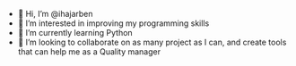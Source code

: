 - 👋 Hi, I’m @ihajarben
- 👀 I’m interested in improving my programming skills
- 🌱 I’m currently learning Python
- 💞️ I’m looking to collaborate on as many project as I can, and create tools that can help me as a Quality manager

<!---
ihajarben/ihajarben is a ✨ special ✨ repository because its `README.md` (this file) appears on your GitHub profile.
You can click the Preview link to take a look at your changes.
--->
